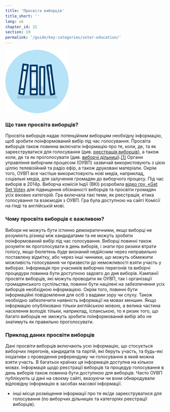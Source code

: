 ```yaml
---
title: 'Просвіта виборців'
title_short: ''
lang: uk
chapter_id: 31
section: 19
permalink: '/guide/key-categories/voter-education/'
---
```


![Voter Education](/assets/images/inventory/categories/voter-education.png)

### Що таке просвіта виборців?

Просвіта виборців надає потенційним виборцям необхідну інформацію, щоб зробити поінформований вибір під час голосування. Просвіта виборців також повинна включати інформацію про те, коли, де, та як зареєструватися для голосування (див. [реєстрація виборців](/uk/guide/key-categories/voter-registration/)), а також коли, де та як проголосувати (див. [виборчі дільниці](/uk/guide/key-categories/polling-stations/)).[\[1\]](#footnote-1) Органи управління виборчим процесом (ОУВП) зазвичай використовують з цією ціллю телевізійний та радіо ефір, а також друковані матеріали. Окрім того, ОУВП все частіше використовують нові медіа, наприклад, соціальні медіа, для залучення громадян до виборчого процесу. Під час виборів в 2014р. Виборча комісія Індії (ВКІ) розробила [відео гру, «Get Set Vote»](http://eci.nic.in/eci_main1/Sveep/maze_english/index_english.html) для підвищення обізнаності виборців та просвіти громадян усіх вікових категорій. Гра включала такі теми, як реєстрація, етика голосування та взаємодія з ОУВП. Гра була доступною на сайті Комісії на гінді та англійській мові.

### Чому просвіта виборців є важливою?

Вибори не можуть бути істинно демократичними, якщо виборці не розуміють різниці між кандидатами та не можуть зробити поінформований вибір під час голосування. Виборці повинні також розуміти як проголосувати в день виборів, і знати про ризики втрати голосу, якщо бюлетень буде визнаний недійсним через неправильно поставлену відмітку, або через інші чинники, що можуть обмежити можливість голосування чи призвести до неможливості взяти участь у виборах. Інформація про учасників виборчих перегонів та виборчі процедури повинна бути доступною задовго до дня виборів. Кампанії просвіти виборців, які можуть проводити як ОУВП, так і організації громадянського суспільства, повинні бути націлені на забезпечення усіх виборців необхідною інформацією. Окрім того, повинні бути інформаційні повідомлення для осіб з вадами зору чи слуху. Також необхідно забезпечити наявність інформації на мовах меншин. Якщо інформацію опубліковано тільки англійською мовою, а велика частина населення володіє тільки, наприклад, іспанською, то я ризик того, що багато виборців не зможуть зробити поінформований вибір або не знатимуть як правильно проголосувати.

### Приклад даних просвіти виборців

Дані просвіти виборців включають усю інформацію, що стосується виборчих перегонів, кандидатів та партій, які беруть участь, та будь-які ініціативи з проведення референдуму чи голосування в який можна взяти участь. В багатьох країнах ця інформація доступна на кількох мовах. Інформація щодо реєстрації виборців та процедур голосування в день виборів також повинна бути доступною для виборців. Часто ОУВП публікують ці дані на своєму сайті, вказуючи чи вони обнародували відповідну інформацію в засобах масової інформації.

- [](#reference-1)інші місця розміщення інформації про те як/де зареєструватися для голосування (по виборчих дільницях та категоріях реєстрації виборців).
